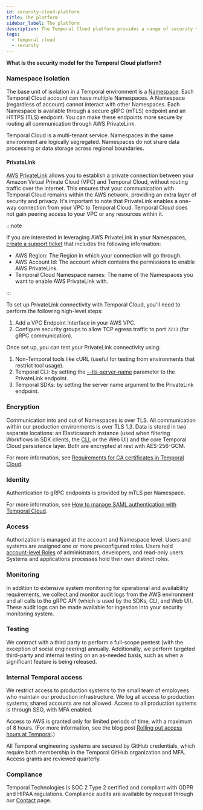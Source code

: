 ```yaml
---
id: security-cloud-platform
title: The platform
sidebar_label: The platform
description: The Temporal Cloud platform provides a range of security measures.
tags:
  - temporal cloud
  - security
---
```


**What is the security model for the Temporal Cloud platform?**

### Namespace isolation

The base unit of isolation in a Temporal environment is a [Namespace](/concepts/what-is-a-namespace).
Each Temporal Cloud account can have multiple Namespaces.
A Namespace (regardless of account) cannot interact with other Namespaces.
Each Namespace is available through a secure gRPC (mTLS) endpoint and an HTTPS (TLS) endpoint.
You can make these endpoints more secure by routing all communication through AWS PrivateLink.

Temporal Cloud is a multi-tenant service.
Namespaces in the same environment are logically segregated.
Namespaces do not share data processing or data storage across regional boundaries.

#### PrivateLink

[AWS PrivateLink](https://aws.amazon.com/privatelink/) allows you to establish a private connection between your Amazon Virtual Private Cloud (VPC) and Temporal Cloud, without routing traffic over the internet.
This ensures that your communication with Temporal Cloud remains within the AWS network, providing an extra layer of security and privacy.
It's important to note that PrivateLink enables a one-way connection from your VPC to Temporal Cloud.
Temporal Cloud does not gain peering access to your VPC or any resources within it.

:::note

If you are interested in leveraging AWS PrivateLink in your Namespaces, [create a support ticket](/cloud/support#support-ticket) that includes the following information:

- AWS Region: The Region in which your connection will go through.
- AWS Account Id: The account which contains the permissions to enable AWS PrivateLink.
- Temporal Cloud Namespace names: The name of the Namespaces you want to enable AWS PrivateLink with.

:::

To set up PrivateLink connectivity with Temporal Cloud, you'll need to perform the following high-level steps:

1. Add a VPC Endpoint Interface in your AWS VPC.
2. Configure security groups to allow TCP egress traffic to port `7233` (for gRPC communication).

Once set up, you can test your PrivateLink connectivity using:

1. Non-Temporal tools like cURL (useful for testing from environments that restrict tool usage).
2. Temporal CLI: by setting the [--tls-server-name](/cli/cmd-options#tls-server-name) parameter to the PrivateLink endpoint.
3. Temporal SDKs: by setting the server name argument to the PrivateLink endpoint.

### Encryption

Communication into and out of Namespaces is over TLS.
All communication within our production environments is over TLS 1.3.
Data is stored in two separate locations: an Elasticsearch instance (used when filtering Workflows in SDK clients, the [CLI](/cloud/tcld), or the Web UI) and the core Temporal Cloud persistence layer.
Both are encrypted at rest with AES-256-GCM.

For more information, see [Requirements for CA certificates in Temporal Cloud](/cloud/certificates-requirements).

### Identity

Authentication to gRPC endpoints is provided by mTLS per Namespace.

For more information, see [How to manage SAML authentication with Temporal Cloud](/cloud/saml).

### Access

Authorization is managed at the account and Namespace level.
Users and systems are assigned one or more preconfigured roles.
Users hold [account-level Roles](/cloud/users-account-level-roles) of administrators, developers, and read-only users.
Systems and applications processes hold their own distinct roles.

### Monitoring

In addition to extensive system monitoring for operational and availability requirements, we collect and monitor audit logs from the AWS environment and all calls to the gRPC API (which is used by the SDKs, CLI, and Web UI).
These audit logs can be made available for ingestion into your security monitoring system.

### Testing

We contract with a third party to perform a full-scope pentest (with the exception of social engineering) annually.
Additionally, we perform targeted third-party and internal testing on an as-needed basis, such as when a significant feature is being released.

### Internal Temporal access

We restrict access to production systems to the small team of employees who maintain our production infrastructure.
We log all access to production systems; shared accounts are not allowed.
Access to all production systems is through SSO, with MFA enabled.

Access to AWS is granted only for limited periods of time, with a maximum of 8 hours.
(For more information, see the blog post [Rolling out access hours at Temporal](https://temporal.io/blog/rolling-out-access-hours-at-temporal).)

All Temporal engineering systems are secured by GitHub credentials, which require both membership in the Temporal GitHub organization and MFA.
Access grants are reviewed quarterly.

### Compliance

Temporal Technologies is SOC 2 Type 2 certified and compliant with GDPR and HIPAA regulations.
Compliance audits are available by request through our [Contact](https://pages.temporal.io/contact-us) page.
